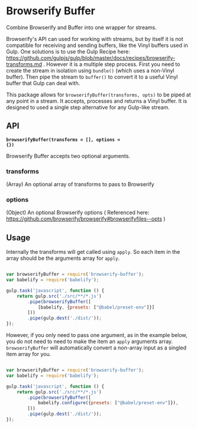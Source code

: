 # Browserify Buffer
Combine Browserify and Buffer into one wrapper for streams.

Browserify's API can used for working with streams, but by itself it is not compatible for receiving and sending buffers, like the Vinyl buffers used in Gulp. One solutions is to use the Gulp Recipe here: https://github.com/gulpjs/gulp/blob/master/docs/recipes/browserify-transforms.md . However it is a multiple step process. First you need to create the stream in isolation using `bundle()` (which uses a non-Vinyl buffer). Then pipe the stream to `buffer()` to convert it to a useful Vinyl buffer that Gulp can deal with.

This package allows for `browserifyBuffer(transforms, opts)` to be piped at any point in a stream. It accepts, processes and returns a Vinyl buffer. It is designed to used a single step alternative for any Gulp-like stream.

## API

<b><code>browserifyBuffer(transforms = [], options = {})</code></b>

Browserify Buffer accepts two optional arguments.

### transforms

(Array) An optional array of transforms to pass to Browserify

### options

(Object) An optional Browserify options ( Referenced here: https://github.com/browserify/browserify#browserifyfiles--opts )



## Usage

Internally the transforms will get called using `apply`. So each item in the array should be the arguments array for `apply`.

``` js

var browserifyBuffer = require('browserify-buffer');
var babelify = require('babelify');

gulp.task('javascript', function () {
	return gulp.src('./src/**/*.js')
		.pipe(browserifyBuffer([
			[babelify, {presets: ["@babel/preset-env"]}]
		]))
		.pipe(gulp.dest('./dist/'));
});


```

However, if you only need to pass one argument, as in the example below, you do not need to need to make the item an `apply` arguments array. `browserifyBuffer` will automatically convert a non-array input as a singled item array for you.

``` js

var browserifyBuffer = require('browserify-buffer');
var babelify = require('babelify');

gulp.task('javascript', function () {
	return gulp.src('./src/**/*.js')
		.pipe(browserifyBuffer([
			babelify.configure({presets: ["@babel/preset-env"]}),
		]))
		.pipe(gulp.dest('./dist/'));
});


```
